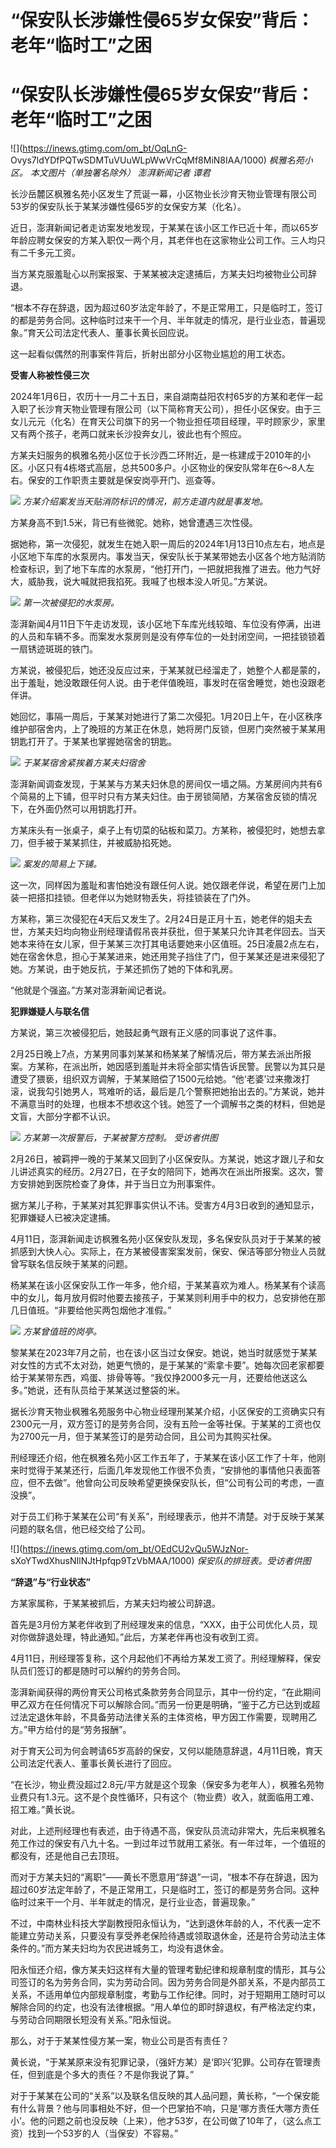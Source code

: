 # “保安队长涉嫌性侵65岁女保安”背后：老年“临时工”之困

# “保安队长涉嫌性侵65岁女保安”背后：老年“临时工”之困

![](https://inews.gtimg.com/om_bt/OqLnG-
Ovys7ldYDfPQTwSDMTuVUuWLpWwVrCqMf8MiN8IAA/1000) _枫雅名苑小区。 本文图片（单独署名除外） 澎湃新闻记者
谭君_

长沙岳麓区枫雅名苑小区发生了荒诞一幕，小区物业长沙育天物业管理有限公司53岁的保安队长于某某涉嫌性侵65岁的女保安方某（化名）。

近日，澎湃新闻记者走访案发地发现，于某某在该小区工作已近十年，而以65岁年龄应聘女保安的方某入职仅一两个月，其老伴也在这家物业公司工作。三人均只有二千多元工资。

当方某克服羞耻心以刑案报案、于某某被决定逮捕后，方某夫妇均被物业公司辞退。

“根本不存在辞退，因为超过60岁法定年龄了，不是正常用工，只是临时工，签订的都是劳务合同。这种临时过来干一个月、半年就走的情况，是行业业态，普遍现象。”育天公司法定代表人、董事长黄长回应说。

这一起看似偶然的刑事案件背后，折射出部分小区物业尴尬的用工状态。

**受害人称被性侵三次**

2024年1月6日，农历十一月二十五日，来自湖南益阳农村65岁的方某和老伴一起入职了长沙育天物业管理有限公司（以下简称育天公司），担任小区保安。由于三女儿元元（化名）在育天公司旗下的另一个物业担任项目经理，平时顾家少，家里又有两个孩子，老两口就来长沙投奔女儿，彼此也有个照应。

方某夫妇服务的枫雅名苑小区位于长沙西二环附近，是一栋建成于2010年的小区。小区只有4栋塔式高层，总共500多户。小区物业的保安队常年在6～8人左右。保安的工作职责主要就是保安岗亭开门、巡查等。

![](https://inews.gtimg.com/om_bt/O6cyFr3n3R33buO73Jl5BVEUFA69pmoAr0kWuWkHawBfkAA/1000)
_方某介绍案发当天贴消防标识的情况，前方走道内就是事发地。_

方某身高不到1.5米，背已有些微驼。她称，她曾遭遇三次性侵。

据她称，第一次侵犯，就发生在她入职一周后的2024年1月13日10点左右，地点是小区地下车库的水泵房内。事发当天，保安队长于某某带她去小区各个地方贴消防检查标识，到了地下车库的水泵房，“他打开门，一把就把我推了进去。他力气好大，威胁我，说大喊就把我掐死。我喊了也根本没人听见。”方某说。

![](https://inews.gtimg.com/om_bt/O6tSDX4rEODbbHdjsD7-5vmA1nX-0J3_MDFnIwAgPa53sAA/1000)
_第一次被侵犯的水泵房。_

澎湃新闻4月11日下午走访发现，该小区地下车库光线较暗、车位没有停满，出进的人员和车辆不多。而案发水泵房则是没有停车位的一处封闭空间，一把挂锁锁着一扇锈迹斑斑的铁门。

方某说，被侵犯后，她还没反应过来，于某某就已经溜走了，她整个人都是蒙的，出于羞耻，她没敢跟任何人说。由于老伴值晚班，事发时在宿舍睡觉，她也没跟老伴讲。

她回忆，事隔一周后，于某某对她进行了第二次侵犯。1月20日上午，在小区秩序维护部宿舍内，上了晚班的方某正在休息，她将房门反锁，但房门突然被于某某用钥匙打开了。于某某也掌握她宿舍的钥匙。

![](https://inews.gtimg.com/om_bt/OkKHyMYBe3zgDIgtGLQaOSmcY1FWfwH564CE1yB21kRKEAA/1000)
_于某某宿舍紧挨着方某夫妇宿舍_

澎湃新闻调查发现，于某某与方某夫妇休息的房间仅一墙之隔。方某房间内共有6个简易的上下铺，但平时只有方某夫妇住。由于房锁简陋，方某宿舍反锁的情况下，在外面仍然可以用钥匙打开。

方某床头有一张桌子，桌子上有切菜的砧板和菜刀。方某称，被侵犯时，她想去拿刀，但手被于某某抓住，并被威胁掐死她。

![](https://inews.gtimg.com/om_bt/OKRPkk7nDWydnrHFgy6MwGrFo3n6LjECkNpVNsMjTGM8wAA/1000)
_案发的简易上下铺。_

这一次，同样因为羞耻和害怕她没有跟任何人说。她仅跟老伴说，希望在房门上加装一把搭扣挂锁。但老伴以为她财物丢失，将挂锁装在了门外。

方某称，第三次侵犯在4天后又发生了。2月24日是正月十五，她老伴的姐夫去世，方某夫妇均向物业刑经理请假吊丧并获批，但于某某只允许其老伴回去。当天她本来待在女儿家，但于某某三次打其电话要她来小区值班。25日凌晨2点左右，她在宿舍休息，担心于某某进来，她还用凳子挡住了门，但于某某还是进来侵犯了她。方某说，由于她反抗，于某还抓伤了她的下体和乳房。

“他就是个强盗。”方某对澎湃新闻记者说。

**犯罪嫌疑人与联名信**

方某说，第三次被侵犯后，她鼓起勇气跟有正义感的同事说了这件事。

2月25日晚上7点，方某男同事刘某某和杨某某了解情况后，带方某去派出所报案。方某称，在派出所，她因感到羞耻并未将全部实情告诉民警。民警以为其只是遭受了猥亵，组织双方调解，于某某赔偿了1500元给她。“他‘老婆’过来撒泼打滚，说我勾引她男人，骂难听的话，最后是几个警察把她抬出去的。”方某说，她并不满意当时的处理，也根本不想收这个钱。她签了一个调解书之类的材料，但她是文盲，大部分字都不认识。

![](https://inews.gtimg.com/om_bt/OOD8iGjCvs0x9PyJPgEtm7vZddRW9xBCEEql3f9oamTv4AA/1000)
_方某第一次报警后，于某被警方控制。 受访者供图_

2月26日，被羁押一晚的于某某又回到了小区保安队。方某说，她这才跟儿子和女儿讲述真实的经历。2月27日，在子女的陪同下，她再次在派出所报案。这次，警方安排她到医院检查了身体，并于当日立为刑事案件。

据方某儿子称，于某某对其犯罪事实供认不讳。受害方4月3日收到的通知显示，犯罪嫌疑人已被决定逮捕。

4月11日，澎湃新闻走访枫雅名苑小区保安队发现，多名保安队员对于于某某的被抓感到大快人心。实际上，在方某被侵害案案发前，保安、保洁等部分物业人员就曾写联名信反映于某某的问题。

杨某某在该小区保安队工作一年多，他介绍，于某某喜欢为难人。杨某某有个读高中的女儿，每月放月假时他要去接孩子，于某某则利用手中的权力，总安排他在那几日值班。“非要给他买两包烟他才准假。”

![](https://inews.gtimg.com/om_bt/O8j8E524kORAYvZ6e60AuRy8t2kazFV9rhvcUTRARUMk4AA/1000)
_方某曾值班的岗亭。_

黎某某在2023年7月之前，也在该小区当过女保安。她说，她当时就感觉于某某对女性的方式不太对劲，她更气愤的，是于某某的“索拿卡要”。她每次回老家都要给于某某带东西，鸡蛋、排骨等等。“我仅挣2000多元一月，还要给他送这么多。”她说，还有队员给于某某送过整袋的米。

据长沙育天物业枫雅名苑服务中心物业经理刑某某介绍，小区保安的工资确实只有2300元一月，双方签订的是劳务合同，没有五险一金等社保。于某某的工资也仅为2700元一月，但于某某签订的是劳动合同，且公司为其购买社保。

刑经理还介绍，他在枫雅名苑小区工作五年了，于某某在该小区工作了十年，他刚来时觉得于某某还行，后面几年发现他工作很不负责，“安排他的事情他只表面答应，但不去做”。他曾向公司反映希望更换保安队长，但“公司有公司的考虑，一直没换”。

对于员工们称于某某在公司“有关系”，刑经理表示，他并不清楚。对于反映于某某问题的联名信，他已经交给了公司。

![](https://inews.gtimg.com/om_bt/OEdCU2vQu5WJzNor-
sXoYTwdXhusNIlNJtHpfqp9TzVbMAA/1000) _保安队的排班表。受访者供图_

**“辞退”与“行业状态”**

方某家属称，于某某被抓后，方某夫妇均被公司辞退。

首先是3月份方某老伴收到了刑经理发来的信息，“XXX，由于公司优化人员，现对你做辞退处理，特此通知。”此后，方某老伴再也没有收到工资。

4月11日，刑经理答复称，这个月起他们不再给方某发工资了。刑经理解释，保安队员们签订的都是随时可以解约的劳务合同。

澎湃新闻获得的两份育天公司格式条款劳务合同显示，其中一份约定，“在此期间甲乙双方在任何情况下可以解除合同。”而另一份更是明确，“鉴于乙方已达到或超过法定退休年龄，不具备劳动法律关系的主体资格，甲方因工作需要，现聘用乙方。”甲方给付的是“劳务报酬”。

对于育天公司为何会聘请65岁高龄的保安，又何以能随意辞退，4月11日晚，育天公司法定代表人、董事长黄长进行了回应。

“在长沙，物业费没超过2.8元/平方就是这个现象（保安多为老年人），枫雅名苑物业费只有1.3元。这不是个良性循环，只有这个（物业费）收入，就面临用工难、招工难。”黄长说。

对此，上述刑经理也有表述，由于待遇不高，保安队员流动非常大，先后来枫雅名苑工作过的保安有八九十名。一到过年过节就用工紧张。有一年过年，一个值班的都没有，还是他自己去顶班。

而对于方某夫妇的“离职”——黄长不愿意用“辞退”一词，“根本不存在辞退，因为超过60岁法定年龄了，不是正常用工，只是临时工，签订的都是劳务合同。这种临时过来干一个月、半年就走的情况，是行业业态，普遍现象。”

不过，中南林业科技大学副教授阳永恒认为，“达到退休年龄的人，不代表一定不能建立劳动关系，只要没有享受养老保险待遇或领取退休金，还是符合劳动法主体条件的。”而方某夫妇均为农民进城务工，均没有退休金。

阳永恒还介绍，像方某夫妇这样有大量的管理考勤纪律和规章制度的情形，其与公司签订的名为劳务合同，实为劳动合同。因为劳务合同是外部关系，不是内部员工关系，不适用单位内部规章制度，考勤与工作纪律。同时，对于短期用工随时可以解除合同的约定，也没有法律根据。“用人单位的即时辞退权，有严格法定约束，与劳动合同期限长短没有关系。”阳永恒说。

那么，对于于某某性侵方某一案，物业公司是否有责任？

黄长说，“于某某原来没有犯罪记录，（强奸方某）是‘即兴’犯罪。公司存在管理责任，但到底是个多大的责任？不是你我说了算。”

对于于某某在公司的“关系”以及联名信反映的其人品问题，黄长称，“一个保安能有什么背景？他与同事相处不好，但一个巴掌拍不响，只是‘哪方责任大哪方责任小’。他的问题之前也没反映（上来），他才53岁，在公司做了10年了，（这么点工资）找到一个53岁的人（当保安）不容易。”

